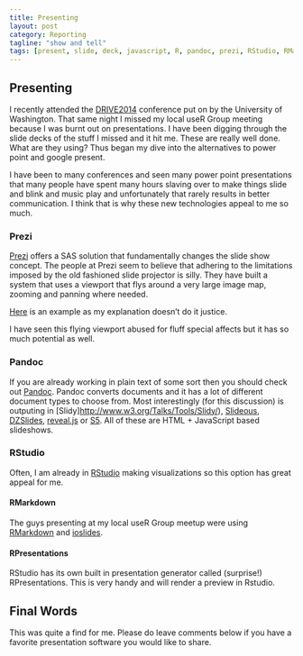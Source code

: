 ```yaml
---
title: Presenting
layout: post
category: Reporting
tagline: "show and tell"
tags: [present, slide, deck, javascript, R, pandoc, prezi, RStudio, RMarkdown]
---
```

## Presenting ##
I recently attended the [DRIVE2014](http://thedriveconference.com/ "DRIVE2014") conference put on by the University of Washington. That same night I missed my local useR Group meeting because I was burnt out on presentations. I have been digging through the slide decks of the stuff I missed and it hit me. These are really well done. What are they using? Thus began my dive into the alternatives to power point and google present.

I have been to many conferences and seen many power point presentations that many people have spent many hours slaving over to make things slide and blink and music play and unfortunately that rarely results in better communication. I think that is why these new technologies appeal to me so much.

### Prezi ###
[Prezi](http://prezi.com "Prezi") offers a SAS solution that fundamentally changes the slide show concept. The people at Prezi seem to believe that adhering to the limitations imposed by the old fashioned slide projector is silly. They have built a system that uses a viewport that flys around a very large image map, zooming and panning where needed. 

[Here](http://prezi.com/gx2bm0n9u01f/8-tips-for-an-awesome-prezi/) is an example as my explanation doesn’t do it justice.

I have seen this flying viewport abused for fluff special affects but it has so much potential as well.

### Pandoc ###
If you are already working in plain text of some sort then you should check out [Pandoc](http://johnmacfarlane.net/pandoc/README.html). Pandoc converts documents and it has a lot of different document types to choose from. Most interestingly (for this discussion) is outputing in [Slidy]http://www.w3.org/Talks/Tools/Slidy/), [Slideous](http://goessner.net/articles/slideous/), [DZSlides](http://paulrouget.com/dzslides/), [reveal.js](http://lab.hakim.se/reveal-js/) or [S5](http://meyerweb.com/eric/tools/s5/). All of these are HTML + JavaScript based slideshows.

### RStudio ###
Often, I am already in [RStudio](http://www.rstudio.com/) making visualizations so this option has great appeal for me.

#### RMarkdown ####
The guys presenting at my local useR Group meetup were using [RMarkdown](http://rmarkdown.rstudio.com/) and [ioslides](https://code.google.com/p/io-2012-slides/).

#### RPresentations ####
RStudio has its own built in presentation generator called (surprise!) RPresentations. This is very handy and will render a preview in Rstudio.

## Final Words ##
This was quite a find for me. Please do leave comments below if you have a favorite presentation software you would like to share.
